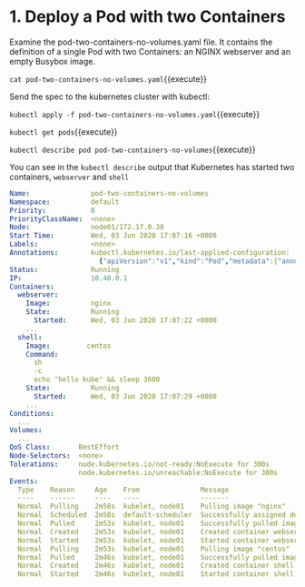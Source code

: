 # 1. Deploy a Pod with two Containers

Examine the pod-two-containers-no-volumes.yaml file. It contains the definition of a single Pod with two Containers: an NGINX webserver and an empty Busybox image.

`cat pod-two-containers-no-volumes.yaml`{{execute}}

Send the spec to the kubernetes cluster with kubectl:

`kubectl apply -f pod-two-containers-no-volumes.yaml`{{execute}}

`kubectl get pods`{{execute}}

`kubectl describe pod pod-two-containers-no-volumes`{{execute}}

You can see in the `kubectl describe` output that Kubernetes has started two containers, `webserver` and `shell`

```yaml
Name:               pod-two-containers-no-volumes
Namespace:          default
Priority:           0
PriorityClassName:  <none>
Node:               node01/172.17.0.38
Start Time:         Wed, 03 Jun 2020 17:07:16 +0000
Labels:             <none>
Annotations:        kubectl.kubernetes.io/last-applied-configuration:
                      {"apiVersion":"v1","kind":"Pod","metadata":{"annotations":{},"name":"pod-two-containers-no-volumes","namespace":"default"},"spec":{"contai...
Status:             Running
IP:                 10.40.0.1
Containers:
  webserver:
    Image:          nginx
    State:          Running
      Started:      Wed, 03 Jun 2020 17:07:22 +0000
    ...
  shell:
    Image:         centos
    Command:
      sh
      -c
      echo "hello kube" && sleep 3600
    State:          Running
      Started:      Wed, 03 Jun 2020 17:07:29 +0000
    ...
Conditions:
  ...
Volumes:
  ...
QoS Class:       BestEffort
Node-Selectors:  <none>
Tolerations:     node.kubernetes.io/not-ready:NoExecute for 300s
                 node.kubernetes.io/unreachable:NoExecute for 300s
Events:
  Type    Reason     Age    From               Message
  ----    ------     ----   ----               -------
  Normal  Pulling    2m58s  kubelet, node01    Pulling image "nginx"
  Normal  Scheduled  2m58s  default-scheduler  Successfully assigned default/pod-two-containers-no-volumes to node01
  Normal  Pulled     2m53s  kubelet, node01    Successfully pulled image "nginx"
  Normal  Created    2m53s  kubelet, node01    Created container webserver
  Normal  Started    2m53s  kubelet, node01    Started container webserver
  Normal  Pulling    2m53s  kubelet, node01    Pulling image "centos"
  Normal  Pulled     2m46s  kubelet, node01    Successfully pulled image "centos"
  Normal  Created    2m46s  kubelet, node01    Created container shell
  Normal  Started    2m46s  kubelet, node01    Started container shell
```
